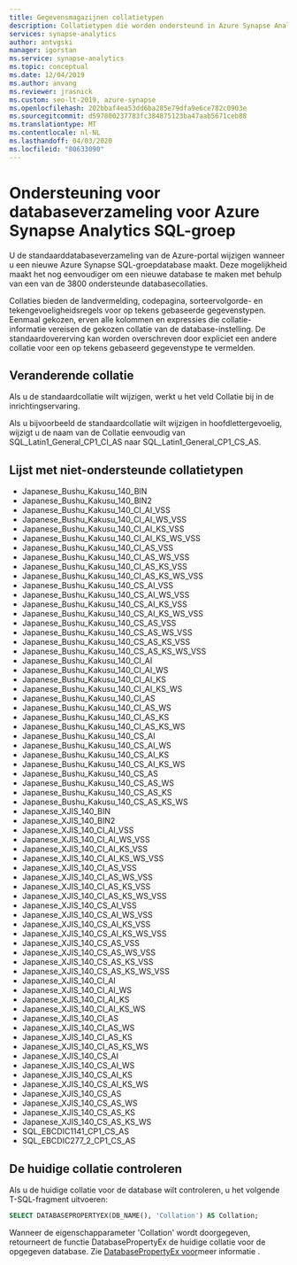 ```yaml
---
title: Gegevensmagazijnen collatietypen
description: Collatietypen die worden ondersteund in Azure Synapse Analytics SQL-groep.
services: synapse-analytics
author: antvgski
manager: igorstan
ms.service: synapse-analytics
ms.topic: conceptual
ms.date: 12/04/2019
ms.author: anvang
ms.reviewer: jrasnick
ms.custom: seo-lt-2019, azure-synapse
ms.openlocfilehash: 202bbaf4ea53dd6ba285e79dfa9e6ce782c0903e
ms.sourcegitcommit: d597800237783fc384875123ba47aab5671ceb88
ms.translationtype: MT
ms.contentlocale: nl-NL
ms.lasthandoff: 04/03/2020
ms.locfileid: "80633090"
---
```

# <a name="database-collation-support-for-azure-synapse-analytics-sql-pool"></a>Ondersteuning voor databaseverzameling voor Azure Synapse Analytics SQL-groep

U de standaarddatabaseverzameling van de Azure-portal wijzigen wanneer u een nieuwe Azure Synapse SQL-groepdatabase maakt. Deze mogelijkheid maakt het nog eenvoudiger om een nieuwe database te maken met behulp van een van de 3800 ondersteunde databasecollaties.

Collaties bieden de landvermelding, codepagina, sorteervolgorde- en tekengevoeligheidsregels voor op tekens gebaseerde gegevenstypen. Eenmaal gekozen, erven alle kolommen en expressies die collatie-informatie vereisen de gekozen collatie van de database-instelling. De standaardovererving kan worden overschreven door expliciet een andere collatie voor een op tekens gebaseerd gegevenstype te vermelden.

## <a name="changing-collation"></a>Veranderende collatie

Als u de standaardcollatie wilt wijzigen, werkt u het veld Collatie bij in de inrichtingservaring.

Als u bijvoorbeeld de standaardcollatie wilt wijzigen in hoofdlettergevoelig, wijzigt u de naam van de Collatie eenvoudig van SQL_Latin1_General_CP1_CI_AS naar SQL_Latin1_General_CP1_CS_AS.

## <a name="list-of-unsupported-collation-types"></a>Lijst met niet-ondersteunde collatietypen

* Japanese_Bushu_Kakusu_140_BIN
* Japanese_Bushu_Kakusu_140_BIN2
* Japanese_Bushu_Kakusu_140_CI_AI_VSS
* Japanese_Bushu_Kakusu_140_CI_AI_WS_VSS
* Japanese_Bushu_Kakusu_140_CI_AI_KS_VSS
* Japanese_Bushu_Kakusu_140_CI_AI_KS_WS_VSS
* Japanese_Bushu_Kakusu_140_CI_AS_VSS
* Japanese_Bushu_Kakusu_140_CI_AS_WS_VSS
* Japanese_Bushu_Kakusu_140_CI_AS_KS_VSS
* Japanese_Bushu_Kakusu_140_CI_AS_KS_WS_VSS
* Japanese_Bushu_Kakusu_140_CS_AI_VSS
* Japanese_Bushu_Kakusu_140_CS_AI_WS_VSS
* Japanese_Bushu_Kakusu_140_CS_AI_KS_VSS
* Japanese_Bushu_Kakusu_140_CS_AI_KS_WS_VSS
* Japanese_Bushu_Kakusu_140_CS_AS_VSS
* Japanese_Bushu_Kakusu_140_CS_AS_WS_VSS
* Japanese_Bushu_Kakusu_140_CS_AS_KS_VSS
* Japanese_Bushu_Kakusu_140_CS_AS_KS_WS_VSS
* Japanese_Bushu_Kakusu_140_CI_AI
* Japanese_Bushu_Kakusu_140_CI_AI_WS
* Japanese_Bushu_Kakusu_140_CI_AI_KS
* Japanese_Bushu_Kakusu_140_CI_AI_KS_WS
* Japanese_Bushu_Kakusu_140_CI_AS
* Japanese_Bushu_Kakusu_140_CI_AS_WS
* Japanese_Bushu_Kakusu_140_CI_AS_KS
* Japanese_Bushu_Kakusu_140_CI_AS_KS_WS
* Japanese_Bushu_Kakusu_140_CS_AI
* Japanese_Bushu_Kakusu_140_CS_AI_WS
* Japanese_Bushu_Kakusu_140_CS_AI_KS
* Japanese_Bushu_Kakusu_140_CS_AI_KS_WS
* Japanese_Bushu_Kakusu_140_CS_AS
* Japanese_Bushu_Kakusu_140_CS_AS_WS
* Japanese_Bushu_Kakusu_140_CS_AS_KS
* Japanese_Bushu_Kakusu_140_CS_AS_KS_WS
* Japanese_XJIS_140_BIN
* Japanese_XJIS_140_BIN2
* Japanese_XJIS_140_CI_AI_VSS
* Japanese_XJIS_140_CI_AI_WS_VSS
* Japanese_XJIS_140_CI_AI_KS_VSS
* Japanese_XJIS_140_CI_AI_KS_WS_VSS
* Japanese_XJIS_140_CI_AS_VSS
* Japanese_XJIS_140_CI_AS_WS_VSS
* Japanese_XJIS_140_CI_AS_KS_VSS
* Japanese_XJIS_140_CI_AS_KS_WS_VSS
* Japanese_XJIS_140_CS_AI_VSS
* Japanese_XJIS_140_CS_AI_WS_VSS
* Japanese_XJIS_140_CS_AI_KS_VSS
* Japanese_XJIS_140_CS_AI_KS_WS_VSS
* Japanese_XJIS_140_CS_AS_VSS
* Japanese_XJIS_140_CS_AS_WS_VSS
* Japanese_XJIS_140_CS_AS_KS_VSS
* Japanese_XJIS_140_CS_AS_KS_WS_VSS
* Japanese_XJIS_140_CI_AI
* Japanese_XJIS_140_CI_AI_WS
* Japanese_XJIS_140_CI_AI_KS
* Japanese_XJIS_140_CI_AI_KS_WS
* Japanese_XJIS_140_CI_AS
* Japanese_XJIS_140_CI_AS_WS
* Japanese_XJIS_140_CI_AS_KS
* Japanese_XJIS_140_CI_AS_KS_WS
* Japanese_XJIS_140_CS_AI
* Japanese_XJIS_140_CS_AI_WS
* Japanese_XJIS_140_CS_AI_KS
* Japanese_XJIS_140_CS_AI_KS_WS
* Japanese_XJIS_140_CS_AS
* Japanese_XJIS_140_CS_AS_WS
* Japanese_XJIS_140_CS_AS_KS
* Japanese_XJIS_140_CS_AS_KS_WS
* SQL_EBCDIC1141_CP1_CS_AS
* SQL_EBCDIC277_2_CP1_CS_AS

## <a name="checking-the-current-collation"></a>De huidige collatie controleren

Als u de huidige collatie voor de database wilt controleren, u het volgende T-SQL-fragment uitvoeren:

```sql
SELECT DATABASEPROPERTYEX(DB_NAME(), 'Collation') AS Collation;
```

Wanneer de eigenschapparameter 'Collation' wordt doorgegeven, retourneert de functie DatabasePropertyEx de huidige collatie voor de opgegeven database. Zie [DatabasePropertyEx voor](/sql/t-sql/functions/databasepropertyex-transact-sql?toc=/azure/synapse-analytics/sql-data-warehouse/toc.json&bc=/azure/synapse-analytics/sql-data-warehouse/breadcrumb/toc.json&view=azure-sqldw-latest)meer informatie .
